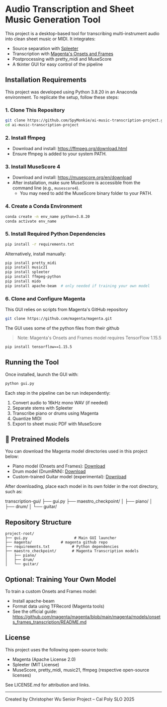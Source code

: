 # Audio Transcription and Sheet Music Generation Tool

This project is a desktop-based tool for transcribing multi-instrument audio into clean sheet music or MIDI. It integrates:
- Source separation with [Spleeter](https://github.com/deezer/spleeter)
- Transcription with [Magenta's Onsets and Frames](https://github.com/magenta/magenta)
- Postprocessing with pretty_midi and MuseScore
- A tkinter GUI for easy control of the pipeline

## Installation Requirements

This project was developed using Python 3.8.20 in an Anaconda environment. To replicate the setup, follow these steps:

### 1. Clone This Repository
```bash
git clone https://github.com/SpyMonkie/ai-music-transcription-project.git
cd ai-music-transcription-project
```

### 2. Install ffmpeg
- Download and install: https://ffmpeg.org/download.html
- Ensure ffmpeg is added to your system PATH.

### 3. Install MuseScore 4
- Download and install: https://musescore.org/en/download
- After installation, make sure MuseScore is accessible from the command line (e.g., `musescore4`).
  - You may need to add the MuseScore binary folder to your PATH.

### 4. Create a Conda Environment
```bash
conda create -n env_name python=3.8.20
conda activate env_name
```

### 5. Install Required Python Dependencies
```bash
pip install -r requirements.txt
```

Alternatively, install manually:
```bash
pip install pretty_midi
pip install music21
pip install spleeter
pip install ffmpeg-python
pip install mido
pip install apache-beam  # only needed if training your own model
```

### 6. Clone and Configure Magenta
This GUI relies on scripts from Magenta's GitHub repository
```bash
git clone https://github.com/magenta/magenta.git
```
The GUI uses some of the python files from their github

> Note: Magenta's Onsets and Frames model requires TensorFlow 1.15.5

```bash
pip install tensorflow==1.15.5
```

## Running the Tool
Once installed, launch the GUI with:
```bash
python gui.py
```

Each step in the pipeline can be run independently:
1. Convert audio to 16kHz mono WAV (if needed)
2. Separate stems with Spleeter
3. Transcribe piano or drums using Magenta
4. Quantize MIDI
5. Export to sheet music PDF with MuseScore

## 🔗 Pretrained Models

You can download the Magenta model directories used in this project below:

- Piano model (Onsets and Frames): [Download](https://drive.google.com/file/d/1K3ZdsRslRY8GO1reBvsJy6FSAklXB8im/view?usp=sharing)
- Drum model (DrumRNN): [Download](https://drive.google.com/file/d/1FoU5Dihn8xQUuUmbBHhC7lgC4N2VLOtr/view?usp=sharing)
- Custom-trained Guitar model (experimental): [Download](https://drive.google.com/file/d/1tYUUYG-9yW1A90iSRM96P3ipAtNWDKtN/view?usp=sharing)

After downloading, place each model in its own folder in the root directory, such as:

transcription-gui/
├── gui.py
├── maestro_checkpoint/
│   ├── piano/
│   ├── drum/
│   └── guitar/

## Repository Structure
```
project-root/
├── gui.py                     # Main GUI launcher
├── magenta/             # magenta github repo
├── requirements.txt          # Python dependencies
├── maestro_checkpoint/       # Magenta Transcription models
│   ├── piano/
│   ├── drum/
│   └── guitar/
```

## Optional: Training Your Own Model
To train a custom Onsets and Frames model:
- Install apache-beam
- Format data using TFRecord (Magenta tools)
- See the official guide: https://github.com/magenta/magenta/blob/main/magenta/models/onsets_frames_transcription/README.md

## License
This project uses the following open-source tools:
- Magenta (Apache License 2.0)
- Spleeter (MIT License)
- MuseScore, pretty_midi, music21, ffmpeg (respective open-source licenses)

See LICENSE.md for attribution and links.

---

Created by Christopher Wu
Senior Project – Cal Poly SLO
2025
